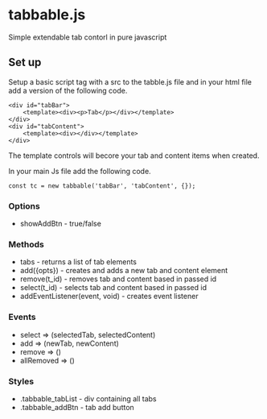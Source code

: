 # tabbable.js
Simple extendable tab contorl in pure javascript

## Set up

Setup a basic script tag with a src to the tabble.js file and in your html file add a version of the following code.
```
<div id="tabBar">
    <template><div><p>Tab</p></div></template>
</div>
<div id="tabContent">
    <template><div></div></template>
</div>
```
The template controls will becore your tab and content items when created.


In your main Js file add the following code.
```
const tc = new tabbable('tabBar', 'tabContent', {});
```
### Options
- showAddBtn - true/false

### Methods
- tabs - returns a list of tab elements
- add({opts}) - creates and adds a new tab and content element
- remove(t_id) - removes tab and content based in passed id
- select(t_id) - selects tab and content based in passed id
- addEventListener(event, void) - creates event listener

### Events
- select => (selectedTab, selectedContent)
- add => (newTab, newContent)
- remove => ()
- allRemoved => ()

### Styles
- .tabbable_tabList - div containing all tabs
- .tabbable_addBtn - tab add button